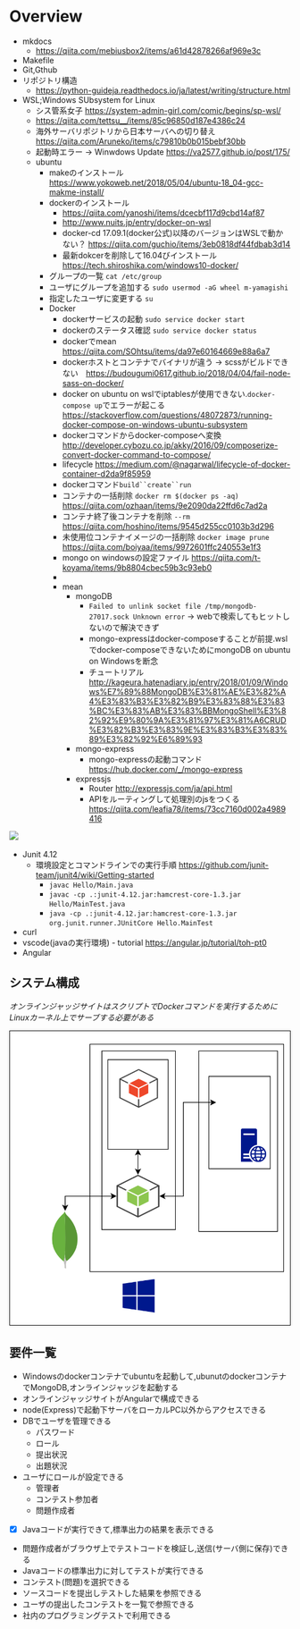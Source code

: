 # Overview
- mkdocs
	- https://qiita.com/mebiusbox2/items/a61d42878266af969e3c
- Makefile
- Git,Gthub
- リポジトリ構造
	- https://python-guideja.readthedocs.io/ja/latest/writing/structure.html
- WSL;Windows SUbsystem for Linux
	- シス管系女子 https://system-admin-girl.com/comic/begins/sp-wsl/
	- https://qiita.com/tettsu__/items/85c96850d187e4386c24
	- 海外サーバリポジトリから日本サーバへの切り替え https://qiita.com/Aruneko/items/c79810b0b015bebf30bb
	- 起動時エラー -> Winwdows Update https://va2577.github.io/post/175/
	- ubuntu
		- makeのインストール https://www.yokoweb.net/2018/05/04/ubuntu-18_04-gcc-makme-install/
		- dockerのインストール
			- https://qiita.com/yanoshi/items/dcecbf117d9cbd14af87
			- http://www.nuits.jp/entry/docker-on-wsl
			- docker-cd 17.09.1(docker公式)以降のバージョンはWSLで動かない？ https://qiita.com/guchio/items/3eb0818df44fdbab3d14
			- 最新dokcerを削除して16.04びインストール https://tech.shiroshika.com/windows10-docker/
		- グループの一覧 `cat /etc/group`
		- ユーザにグループを追加する `sudo usermod -aG wheel m-yamagishi`
		- 指定したユーザに変更する `su`
		- Docker
			- dockerサービスの起動 `sudo service docker start`
			- dockerのステータス確認 `sudo service docker status` 
			- dockerでmean https://qiita.com/SOhtsu/items/da97e60164669e88a6a7
			- dockerホストとコンテナでバイナリが違う -> scssがビルドできない　https://budougumi0617.github.io/2018/04/04/fail-node-sass-on-docker/
			- docker on ubuntu on wslでiptablesが使用できない.`docker-compose up`でエラーが起こる https://stackoverflow.com/questions/48072873/running-docker-compose-on-windows-ubuntu-subsystem
			- dockerコマンドからdocker-composeへ変換 http://developer.cybozu.co.jp/akky/2016/09/composerize-convert-docker-command-to-compose/
			- lifecycle https://medium.com/@nagarwal/lifecycle-of-docker-container-d2da9f85959
			- dockerコマンド`build``create``run`
			- コンテナの一括削除 `docker rm $(docker ps -aq)` https://qiita.com/ozhaan/items/9e2090da22ffd6c7ad2a
			- コンテナ終了後コンテナを削除 `--rm` https://qiita.com/hoshino/items/9545d255cc0103b3d296
			- 未使用位コンテナイメージの一括削除 `docker image prune` https://qiita.com/boiyaa/items/9972601ffc240553e1f3
			- mongo on windowsの設定ファイル https://qiita.com/t-koyama/items/9b8804cbec59b3c93eb0
			- 
			- mean
				- mongoDB
					- `Failed to unlink socket file /tmp/mongodb-27017.sock Unknown error` -> webで検索してもヒットしないので解決できず
					- mongo-expressはdocker-composeすることが前提.wslでdocker-composeできないためにmongoDB on ubuntu on Windowsを断念
					- チュートリアル http://kageura.hatenadiary.jp/entry/2018/01/09/Windows%E7%89%88MongoDB%E3%81%AE%E3%82%A4%E3%83%B3%E3%82%B9%E3%83%88%E3%83%BC%E3%83%AB%E3%83%BBMongoShell%E3%82%92%E9%80%9A%E3%81%97%E3%81%A6CRUD%E3%82%B3%E3%83%9E%E3%83%B3%E3%83%89%E3%82%92%E6%89%93
				- mongo-express
					- mongo-expressの起動コマンド https://hub.docker.com/_/mongo-express
				- expressjs
					- Router http://expressjs.com/ja/api.html
					- APIをルーティングして処理別のjsをつくる https://qiita.com/leafia78/items/73cc7160d002a4989416

![](https://cdn-images-1.medium.com/max/2600/1*vca4e-SjpzSL5H401p4LCg.png)

- Junit 4.12
	- 環境設定とコマンドラインでの実行手順 https://github.com/junit-team/junit4/wiki/Getting-started
		- `javac Hello/Main.java`
		- `javac -cp .:junit-4.12.jar:hamcrest-core-1.3.jar Hello/MainTest.java`
		- `java -cp .:junit-4.12.jar:hamcrest-core-1.3.jar org.junit.runner.JUnitCore Hello.MainTest`
- curl
- vscode(javaの実行環境)
		- tutorial https://angular.jp/tutorial/toh-pt0
- Angular

## システム構成

*オンラインジャッジサイトはスクリプトでDockerコマンドを実行するためにLinuxカーネル上でサーブする必要がある*

![](../image/Architecture.svg)

## 要件一覧
- Windowsのdockerコンテナでubuntuを起動して,ubunutのdockerコンテナでMongoDB,オンラインジャッジを起動する
- オンラインジャッジサイトがAngularで構成できる
- node(Express)で起動下サーバをローカルPC以外からアクセスできる
- DBでユーザを管理できる
	- パスワード
	- ロール
	- 提出状況
	- 出題状況
- ユーザにロールが設定できる
	- 管理者
	- コンテスト参加者
	- 問題作成者
- [x] Javaコードが実行できて,標準出力の結果を表示できる
- 問題作成者がブラウザ上でテストコードを検証し,送信(サーバ側に保存)できる
- Javaコードの標準出力に対してテストが実行できる
- コンテスト(問題)を選択できる
- ソースコードを提出しテストした結果を参照できる
- ユーザの提出したコンテストを一覧で参照できる
- 社内のプログラミングテストで利用できる